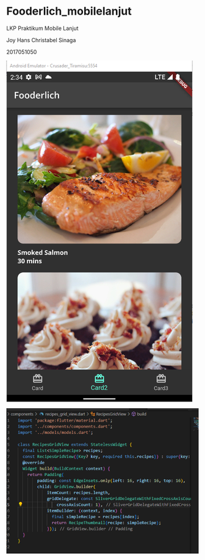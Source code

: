 # Fooderlich_mobilelanjut
LKP Praktikum Mobile Lanjut

Joy Hans Christabel Sinaga

2017051050

![1234567890](https://raw.githubusercontent.com/JoyHansChristabelSinaga/Fooderlich_mobilelanjut/main/Screenshot%202022-10-06%20143511.png)

![1234567890](https://raw.githubusercontent.com/JoyHansChristabelSinaga/Fooderlich_mobilelanjut/main/Screenshot%202022-10-06%20143524.png)
